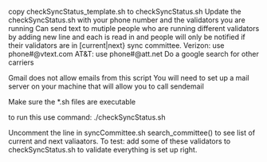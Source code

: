 copy checkSyncStatus_template.sh to checkSyncStatus.sh
Update the checkSyncStatus.sh with your phone number and the validators you are running
Can send text to mutiple people who are running different validators by adding new line
and each is read in and people will only be notified if their validators are in [current|next}
sync committee.
Verizon: use phone#@vtext.com
AT&T:    use phone#@att.net
Do a google search for other carriers

Gmail does not allow emails from this script
You will need to set up a mail server on your machine that will allow you to call sendemail

Make sure the *.sh files are executable

to run this use command:
./checkSyncStatus.sh

Uncomment the line in syncCommittee.sh search_committee() to see list of current and next valiaators. To test: add some of these validators to checkSyncStatus.sh to validate everything is set up right.
